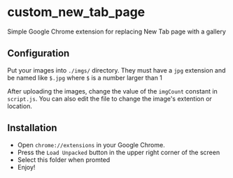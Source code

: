 # custom_new_tab_page
Simple Google Chrome extension for replacing New Tab page with a
gallery

## Configuration
Put your images into `./imgs/` directory. They must have a `jpg`
extension and be named like `$.jpg` where `$` is a number larger
than 1

After uploading the images, change the value of the `imgCount` constant
in `script.js`. You can also edit the file to change the image's
extention or location. 

## Installation
 * Open `chrome://extensions` in your Google Chrome.
 * Press the `Load Unpacked` button in the upper right corner of the
   screen
 * Select this folder when promted
 * Enjoy!
